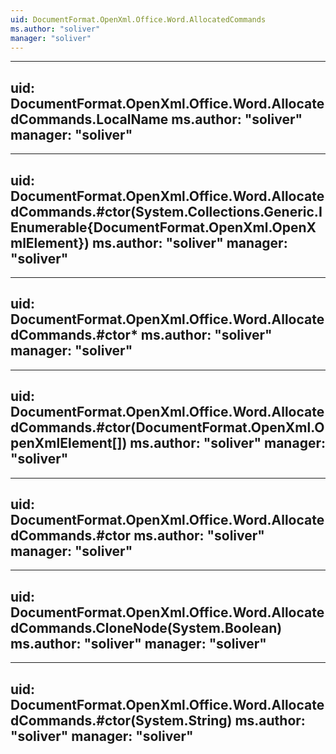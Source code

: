 ```yaml
---
uid: DocumentFormat.OpenXml.Office.Word.AllocatedCommands
ms.author: "soliver"
manager: "soliver"
---
```


---
uid: DocumentFormat.OpenXml.Office.Word.AllocatedCommands.LocalName
ms.author: "soliver"
manager: "soliver"
---

---
uid: DocumentFormat.OpenXml.Office.Word.AllocatedCommands.#ctor(System.Collections.Generic.IEnumerable{DocumentFormat.OpenXml.OpenXmlElement})
ms.author: "soliver"
manager: "soliver"
---

---
uid: DocumentFormat.OpenXml.Office.Word.AllocatedCommands.#ctor*
ms.author: "soliver"
manager: "soliver"
---

---
uid: DocumentFormat.OpenXml.Office.Word.AllocatedCommands.#ctor(DocumentFormat.OpenXml.OpenXmlElement[])
ms.author: "soliver"
manager: "soliver"
---

---
uid: DocumentFormat.OpenXml.Office.Word.AllocatedCommands.#ctor
ms.author: "soliver"
manager: "soliver"
---

---
uid: DocumentFormat.OpenXml.Office.Word.AllocatedCommands.CloneNode(System.Boolean)
ms.author: "soliver"
manager: "soliver"
---

---
uid: DocumentFormat.OpenXml.Office.Word.AllocatedCommands.#ctor(System.String)
ms.author: "soliver"
manager: "soliver"
---
